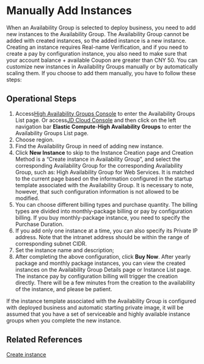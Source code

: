 # Manually Add Instances

When an Availability Group is selected to deploy business, you need to add new instances to the Availability Group. The Availability Group cannot be added with created instances, so the added instance is a new instance. Creating an instance requires Real-name Verification, and if you need to create a pay by configuration instance, you also need to make sure that your account balance + available Coupon are greater than CNY 50. You can customize new instances in Availability Groups manually or by automatically scaling them. If you choose to add them manually, you have to follow these steps:

## Operational Steps

1. Access[High Availability Groups Console](https://cns-console.jdcloud.com/availabilitygroup/list) to enter the Availability Groups List page. Or access[JD Cloud Console](https://console.jdcloud.com) and then click on the left navigation bar **Elastic Compute**-**High Availability Groups** to enter the Availability Groups List page.
2. Choose region.
3. Find the Availability Group in need of adding new instance.
4. Click **New Instance** to skip to the Instance Creation page and Creation Method is a “Create instance in Availability Group”, and select the corresponding Availability Group for the corresponding Availability Group, such as: High Availability Group for Web Services. It is matched to the current page based on the information configured in the startup template associated with the Availability Group. It is necessary to note, however, that such configuration information is not allowed to be modified.
5. You can choose different billing types and purchase quantity. The billing types are divided into monthly-package billing or pay by configuration billing. If you buy monthly-package instance, you need to specify the Purchase Duration.
6. If you add only one instance at a time, you can also specify its Private IP address. Note that the intranet address should be within the range of corresponding subnet CIDR.
7. Set the instance name and description;
8. After completing the above configuration, click **Buy Now**. After yearly package and monthly package instances, you can view the created instances on the Availability Group Details page or Instance List page. The instance pay by configuration billing will trigger the creation directly. There will be a few minutes from the creation to the availability of the instance, and please be patient.

If the instance template associated with the Availability Group is configured with deployed business and automatic starting private image, it will be assumed that you have a set of serviceable and highly available instance groups when you complete the new instance.

## Related References

[Create instance](../../Virtual-Machine/Operation-Guide/Instance/Create-Instance.md)